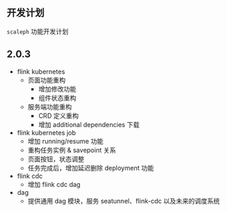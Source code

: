 ## 开发计划

`scaleph` 功能开发计划

## 2.0.3

* flink kubernetes 
  * 页面功能重构
    * 增加修改功能
    * 组件状态重构
  * 服务端功能重构
    * CRD 定义重构
    * 增加 additional dependencies 下载
* flink kubernetes job
  * 增加 running/resume 功能
  * 重构任务实例 & savepoint 关系
  * 页面按钮，状态调整
  * 任务完成后，增加延迟删除 deployment 功能
* flink cdc
  * 增加 flink cdc dag
* dag
  * 提供通用 dag 模块，服务 seatunnel、flink-cdc 以及未来的调度系统